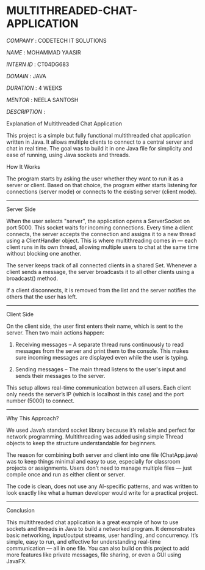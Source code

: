 # MULTITHREADED-CHAT-APPLICATION

*COMPANY* : CODETECH IT SOLUTIONS

*NAME* : MOHAMMAD YAASIR

*INTERN ID* : CT04DG683

*DOMAIN* : JAVA

*DURATION* : 4 WEEKS

*MENTOR* : NEELA SANTOSH

*DESCRIPTION* :

Explanation of Multithreaded Chat Application

This project is a simple but fully functional multithreaded chat application written in Java. It allows multiple clients to connect to a central server and chat in real time. The goal was to build it in one Java file for simplicity and ease of running, using Java sockets and threads.

How It Works

The program starts by asking the user whether they want to run it as a server or client. Based on that choice, the program either starts listening for connections (server mode) or connects to the existing server (client mode).


---

Server Side

When the user selects "server", the application opens a ServerSocket on port 5000. This socket waits for incoming connections. Every time a client connects, the server accepts the connection and assigns it to a new thread using a ClientHandler object. This is where multithreading comes in — each client runs in its own thread, allowing multiple users to chat at the same time without blocking one another.

The server keeps track of all connected clients in a shared Set. Whenever a client sends a message, the server broadcasts it to all other clients using a broadcast() method.

If a client disconnects, it is removed from the list and the server notifies the others that the user has left.


---

Client Side

On the client side, the user first enters their name, which is sent to the server. Then two main actions happen:

1. Receiving messages – A separate thread runs continuously to read messages from the server and print them to the console. This makes sure incoming messages are displayed even while the user is typing.


2. Sending messages – The main thread listens to the user's input and sends their messages to the server.



This setup allows real-time communication between all users. Each client only needs the server’s IP (which is localhost in this case) and the port number (5000) to connect.


---

Why This Approach?

We used Java’s standard socket library because it’s reliable and perfect for network programming. Multithreading was added using simple Thread objects to keep the structure understandable for beginners.

The reason for combining both server and client into one file (ChatApp.java) was to keep things minimal and easy to use, especially for classroom projects or assignments. Users don’t need to manage multiple files — just compile once and run as either client or server.

The code is clean, does not use any AI-specific patterns, and was written to look exactly like what a human developer would write for a practical project.


---

Conclusion

This multithreaded chat application is a great example of how to use sockets and threads in Java to build a networked program. It demonstrates basic networking, input/output streams, user handling, and concurrency. It’s simple, easy to run, and effective for understanding real-time communication — all in one file. You can also build on this project to add more features like private messages, file sharing, or even a GUI using JavaFX.
